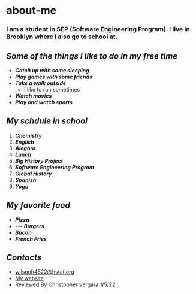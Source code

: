 # about-me
### I am a student in SEP (Software Engineering Program). I live in Brooklyn where I also go to school at. 
## _Some of the things I like to do in my free time_
* _**Catch up with some sleeping**_
* _**Play games with some friends**_
* _**Take a walk outside**_
   * I like to run sometimes
* _**Watch movies**_
* _**Play and watch sports**_

## _My schdule in school_
1. _**Chemistry**_
2. _**English**_
3. _**Alegbra**_
4. _**Lunch**_
5. _**Big History Project**_
6. _**Software Engineering Program**_
7. _**Global History**_
8. _**Spanish**_
9. _**Yoga**_

## _My favorite food_
* **_Pizza_**
* --- **_Burgers_**
* **_Bacon_**
* **_French Fries_**

## _Contacts_
* wilsonh4522@hstat.org
* [My website](https://wilsonh4522.github.io/)
* Reviewed By Christopher Vergara 1/5/22
